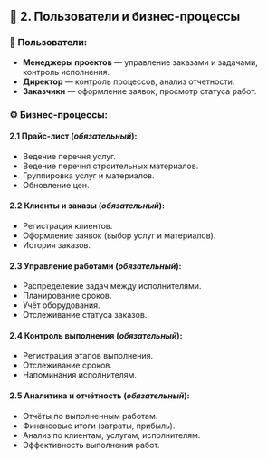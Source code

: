 ﻿## 📄 2. Пользователи и бизнес-процессы

### 👥 Пользователи:
- **Менеджеры проектов** — управление заказами и задачами, контроль исполнения.
- **Директор** — контроль процессов, анализ отчетности.
- **Заказчики** — оформление заявок, просмотр статуса работ.

### ⚙ Бизнес-процессы:

#### 2.1 Прайс-лист (*обязательный*):
- Ведение перечня услуг.
- Ведение перечня строительных материалов.
- Группировка услуг и материалов.
- Обновление цен.

#### 2.2 Клиенты и заказы (*обязательный*):
- Регистрация клиентов.
- Оформление заявок (выбор услуг и материалов).
- История заказов.

#### 2.3 Управление работами (*обязательный*):
- Распределение задач между исполнителями.
- Планирование сроков.
- Учёт оборудования.
- Отслеживание статуса заказов.

#### 2.4 Контроль выполнения (*обязательный*):
- Регистрация этапов выполнения.
- Отслеживание сроков.
- Напоминания исполнителям.

#### 2.5 Аналитика и отчётность (*обязательный*):
- Отчёты по выполненным работам.
- Финансовые итоги (затраты, прибыль).
- Анализ по клиентам, услугам, исполнителям.
- Эффективность выполнения работ.
